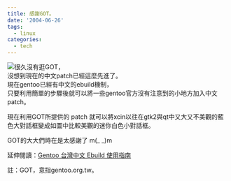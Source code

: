 ```yaml
---
title: 感謝GOT。
date: '2004-06-26'
tags:
  - linux
categories:
  - tech
---
```

[![](http://wshlab2.ee.kuas.edu.tw/~yurenju/albums/screenshot/xcin.thumb.png)](http://wshlab2.ee.kuas.edu.tw/~yurenju/gallery/view_photo.php?set_albumName=screenshot&id=xcin)很久沒有逛GOT，  
沒想到現在的中文patch已經這麼先進了。  
現在gentoo已經有中文的ebuild機制，  
只要利用簡單的步驟後就可以將一些gentoo官方沒有注意到的小地方加入中文patch。  
  
現在利用GOT所提供的 patch 就可以將xcin以往在gtk2與qt中又大又不美觀的藍色大對話框變成如圖中比較美觀的迷你白色小對話框。  
  
GOT的大大們時在是太感謝了 m(\_ \_)m  
  
延伸閱讀：[Gentoo 台灣中文 Ebuild 使用指南](http://www.gentoo.org.tw/proj/l10n/ebuild/ebuild.xml)  
  
註：GOT，意指gentoo.org.tw。